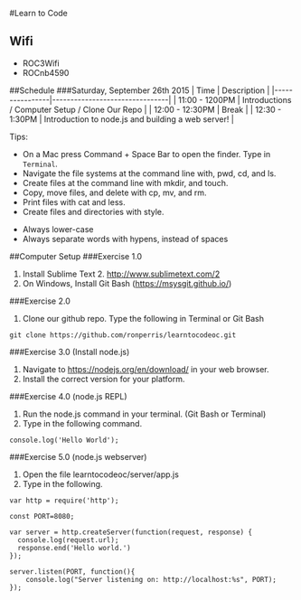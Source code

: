#Learn to Code

Wifi
----
* ROC3Wifi
* ROCnb4590

##Schedule
###Saturday, September 26th 2015
| Time | Description |
|----------------|--------------------------------|
| 11:00 - 1200PM | Introductions / Computer Setup / Clone Our Repo |
| 12:00 - 12:30PM | Break |
| 12:30 - 1:30PM | Introduction to node.js and building a web server! |

Tips:
* On a Mac press Command + Space Bar to open the finder. Type in `Terminal`.
* Navigate the file systems at the command line with, pwd, cd, and ls.
* Create files at the command line with mkdir, and touch.
* Copy, move files, and delete with cp, mv, and rm.
* Print files with cat and less.
* Create files and directories with style.
- Always lower-case
- Always separate words with hypens, instead of spaces

##Computer Setup
###Exercise 1.0
1. Install Sublime Text 2. http://www.sublimetext.com/2
2. On Windows, Install Git Bash (https://msysgit.github.io/)

###Exercise 2.0
1. Clone our github repo.
Type the following in Terminal or Git Bash
```
git clone https://github.com/ronperris/learntocodeoc.git
```

###Exercise 3.0 (Install node.js)
1. Navigate to https://nodejs.org/en/download/ in your web browser.
2. Install the correct version for your platform.

###Exercise 4.0 (node.js REPL)
1. Run the node.js command in your terminal. (Git Bash or Terminal)
2. Type in the following command.
````
console.log('Hello World');
````

###Exercise 5.0 (node.js webserver)
1. Open the file learntocodeoc/server/app.js
2. Type in the following.
````
var http = require('http');

const PORT=8080; 

var server = http.createServer(function(request, response) {
  console.log(request.url);
  response.end('Hello world.')
});

server.listen(PORT, function(){
    console.log("Server listening on: http://localhost:%s", PORT);
});
````
